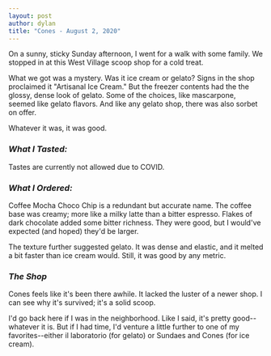 ```yaml
---
layout: post
author: dylan
title: "Cones - August 2, 2020"
---
```


On a sunny, sticky Sunday afternoon, I went for a walk with some family. We stopped in at this West Village scoop shop for a cold treat.

What we got was a mystery. Was it ice cream or gelato?  Signs in the shop proclaimed it "Artisanal Ice Cream."  But the freezer contents had the the glossy, dense look of gelato. Some of the choices, like mascarpone, seemed like gelato flavors. And like any gelato shop, there was also sorbet on offer.

Whatever it was, it was good.

### *What I Tasted:*
Tastes are currently not allowed due to COVID.

### *What I Ordered:*
Coffee Mocha Choco Chip is a redundant but accurate name. The coffee base was creamy; more like a milky latte than a bitter espresso. Flakes of dark chocolate added some bitter richness. They were good, but I would've expected (and hoped) they'd be larger.

The texture further suggested gelato. It was dense and elastic, and it melted a bit faster than ice cream would. Still, it was good by any metric.

### *The Shop*
Cones feels like it's been there awhile. It lacked the luster of a newer shop. I can see why it's survived; it's a solid scoop.

I'd go back here if I was in the neighborhood. Like I said, it's pretty good--whatever it is. But if I had time, I'd venture a little further to one of my favorites--either il laboratorio (for gelato) or Sundaes and Cones (for ice cream).

